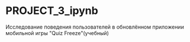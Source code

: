 # PROJECT_3_ipynb
Исследование поведения пользователей в обновлённом приложении мобильной игры "Quiz Freeze"(учебный)
